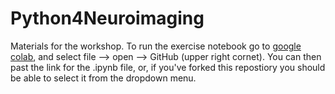 # Python4Neuroimaging

Materials for the workshop. 
To run the exercise notebook go to [google colab](https://colab.research.google.com/), and select file --> open --> GitHub (upper right cornet).
You can then past the link for the .ipynb file, or, if you've forked this repostiory you should be able to select it from the dropdown menu.
